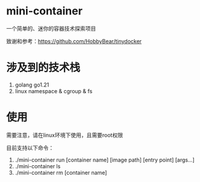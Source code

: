 # mini-container

一个简单的、迷你的容器技术探索项目

致谢和参考：https://github.com/HobbyBear/tinydocker

# 涉及到的技术栈
1. golang go1.21
2. linux namespace & cgroup & fs 

# 使用
需要注意，请在linux环境下使用，且需要root权限

目前支持以下命令：

1. ./mini-container run [container name] [image path] [entry point] [args...]
2. ./mini-container ls
3. ./mini-container rm [container name]
